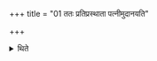 +++
title = "01 ततः प्रतिप्रस्थाता पत्नीमुदानयति"

+++

<details><summary>थिते</summary>

1. Then the Pratiprasthātr̥ brings the wife of the sacrificer (sitting in her place at the south-western corner).
</details>
